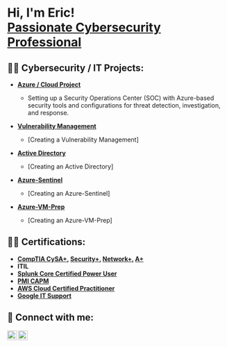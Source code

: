 <h1>Hi, I'm Eric! <br/> <a href="https://www.linkedin.com/in/eric-quang/"> Passionate Cybersecurity Professional</a>

<h2>👨‍💻 Cybersecurity / IT Projects:</h2>

- <b>[Azure / Cloud Project](https://github.com/EricJr69/Azure-SOC-Honeynet)</b>
  - Setting up a Security Operations Center (SOC) with Azure-based security tools and configurations for threat detection, investigation, and response.

- <b>[Vulnerability Management](https://github.com/EricJr69/Vulnerability-Management)</b>
  - [Creating a Vulnerability Management] 
- <b>[Active Directory](https://github.com/EricJr69/Active-Directory)</b>
  - [Creating an Active Directory]
- <b>[Azure-Sentinel](https://github.com/EricJr69/Azure-Sentinel)</b>
  - [Creating an Azure-Sentinel]
- <b>[Azure-VM-Prep](https://github.com/EricJr69/Azure-VM-Prep)</b>
  - [Creating an Azure-VM-Prep]

<h2>👨‍💻 Certifications:</h2>

- <b>[CompTIA CySA+](https://www.credly.com/earner/earned/badge/9aacb1af-7af8-460c-91ae-0637b0d3ec97), [Security+](https://www.credly.com/earner/earned/badge/40997b1d-3906-4b8b-82b3-33766a867c60), [Network+](https://www.credly.com/earner/earned/badge/fa50d266-0820-42c1-8c6a-94c1422797ed), [A+](https://www.credly.com/earner/earned/badge/eff193c7-9550-44b4-bee6-60ca7fbf267f)</b>
- <b>ITIL</b>
- <b>[Splunk Core Certified Power User](https://www.credly.com/earner/earned/badge/9ab3e790-9d88-4a37-9ff8-ceceff98b2c9)</b>
- <b>[PMI CAPM](https://www.credly.com/earner/earned/badge/e01dd471-a7c4-4c20-8866-82da866e3254)</b>
- <b>[AWS Cloud Certified Practitioner](https://www.credly.com/earner/earned/badge/669ee1ac-53c2-4cd7-84a1-69cecec88dde)</b>
- <b>[Google IT Support](https://www.credly.com/badges/ebe439f3-f532-4e7a-8988-048382d6c4bb/linked_in_profile)</b> 

<h2> 🤳 Connect with me:</h2>

[<img align="left" alt="JoshMadakor | YouTube" width="22px" src="https://cdn.jsdelivr.net/npm/simple-icons@v3/icons/youtube.svg" />][youtube]
[<img align="left" alt="JoshMadakor | LinkedIn" width="22px" src="https://cdn.jsdelivr.net/npm/simple-icons@v3/icons/linkedin.svg" />][linkedin]


[youtube]: https://www.youtube.com/c/ericjr001
[linkedin]: https://linkedin.com/in/eric-quang
